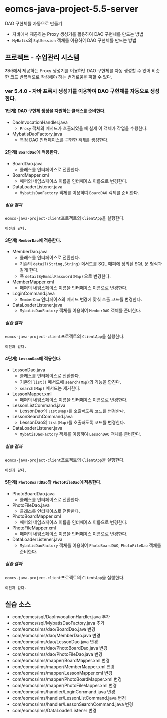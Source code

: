 # eomcs-java-project-5.5-server

DAO 구현체를 자동으로 만들기

- 자바에서 제공하는 Proxy 생성기를 활용하여 DAO 구현체를 만드는 방법
- `MyBatis`의 `SqlSession` 객체를 이용하여 DAO 구현체를 만드는 방법

## 프로젝트 - 수업관리 시스템  

자바에서 제공하는 Proxy 생성기를 이용하면 DAO 구현체를 자동 생성할 수 있어 비슷한 코드 반복적으로 작성해야 하는 번거로움을 피할 수 있다.

### ver 5.4.0 - 자바 프록시 생성기를 이용하여 DAO 구현체를 자동으로 생성한다.

#### 1단계) DAO 구현체 생성을 지원하는 클래스를 준비한다.
- DaoInvocationHandler.java
    - `Proxy` 객체의 메서드가 호출되었을 때 실제 이 객체가 작업을 수행한다.
- MybatisDaoFactory.java
    - 특정 DAO 인터페이스를 구현한 객체를 생성한다.

#### 2단계) `BoardDao`에 적용한다.
- BoardDao.java
    - 클래스를 인터페이스로 전환한다.
- BoardMapper.xml
    - 매퍼의 네임스페이스 이름을 인터페이스 이름으로 변경한다.
- DataLoaderListener.java
    - `MybatisDaoFactory` 객체를 이용하여 `BoardDAO` 객체를 준비한다.

##### 실습 결과

`eomcs-java-project-client`프로젝트의 `ClientApp`을 실행한다.
```
이전과 같다.
```

#### 3단계) `MemberDao`에 적용한다.
- MemberDao.java
    - 클래스를 인터페이스로 전환한다.
    - 기존의 `detail(String,String)` 메서드를 SQL 매퍼에 정의된 SQL 문 형식과 같게 한다.
    - 즉 `detailByEmailPassword(Map)` 으로 변경한다.
- MemberMapper.xml
    - 매퍼의 네임스페이스 이름을 인터페이스 이름으로 변경한다.
- LoginCommand.java
    - `MemberDao` 인터페이스의 메서드 변경에 맞춰 호출 코드를 변경한다.
- DataLoaderListener.java
    - `MybatisDaoFactory` 객체를 이용하여 `MemberDAO` 객체를 준비한다.

##### 실습 결과

`eomcs-java-project-client`프로젝트의 `ClientApp`을 실행한다.
```
이전과 같다.
```

#### 4단계) `LessonDao`에 적용한다.
- LessonDao.java
    - 클래스를 인터페이스로 전환한다.
    - 기존의 `list()` 메서드에 `search(Map)`의 기능을 합친다.
    - `search(Map)` 메서드는 제거한다.
- LessonMapper.xml
    - 매퍼의 네임스페이스 이름을 인터페이스 이름으로 변경한다.
- LessonListCommand.java
    - LessonDao의 `list(Map)`를 호출하도록 코드를 변경한다.
- LessonSearchCommand.java
    - LessonDao의 `list(Map)`를 호출하도록 코드를 변경한다.    
- DataLoaderListener.java
    - `MybatisDaoFactory` 객체를 이용하여 `LessonDAO` 객체를 준비한다.

##### 실습 결과

`eomcs-java-project-client`프로젝트의 `ClientApp`을 실행한다.
```
이전과 같다.
```

#### 5단계) `PhotoBoardDao`와 `PhotoFileDao`에 적용한다.
- PhotoBoardDao.java
    - 클래스를 인터페이스로 전환한다.
- PhotoFileDao.java
    - 클래스를 인터페이스로 전환한다.    
- PhotoBoardMapper.xml
    - 매퍼의 네임스페이스 이름을 인터페이스 이름으로 변경한다.
- PhotoFileMapper.xml
    - 매퍼의 네임스페이스 이름을 인터페이스 이름으로 변경한다.
- DataLoaderListener.java
    - `MybatisDaoFactory` 객체를 이용하여 `PhotoBoardDAO`, `PhotoFileDao` 객체를 준비한다.

##### 실습 결과

`eomcs-java-project-client`프로젝트의 `ClientApp`을 실행한다.
```
이전과 같다.
```

## 실습 소스

- com/eomcs/sql/DaoInvocationHandler.java 추가
- com/eomcs/sql/MybatisDaoFactory.java 추가
- com/eomcs/lms/dao/BoardDao.java 변경
- com/eomcs/lms/dao/MemberDao.java 변경
- com/eomcs/lms/dao/LessonDao.java 변경
- com/eomcs/lms/dao/PhotoBoardDao.java 변경
- com/eomcs/lms/dao/PhotoFileDao.java 변경
- com/eomcs/lms/mapper/BoardMapper.xml 변경
- com/eomcs/lms/mapper/MemberMapper.xml 변경
- com/eomcs/lms/mapper/LessonMapper.xml 변경
- com/eomcs/lms/mapper/PhotoBoardMapper.xml 변경
- com/eomcs/lms/mapper/PhotoFileMapper.xml 변경
- com/eomcs/lms/handler/LoginCommand.java 변경
- com/eomcs/lms/handler/LessonListCommand.java 변경
- com/eomcs/lms/handler/LessonSearchCommand.java 변경
- com/eomcs/lms/DataLoaderListener 변경
